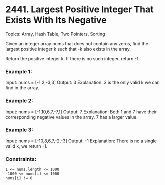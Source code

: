 # 2441. Largest Positive Integer That Exists With Its Negative

Topics: Array, Hash Table, Two Pointers, Sorting

Given an integer array nums that does not contain any zeros, find the largest positive integer k such that -k also exists in the array.

Return the positive integer k. If there is no such integer, return -1.

### Example 1:

Input: nums = [-1,2,-3,3]
Output: 3
Explanation: 3 is the only valid k we can find in the array.

### Example 2:

Input: nums = [-1,10,6,7,-7,1]
Output: 7
Explanation: Both 1 and 7 have their corresponding negative values in the array. 7 has a larger value.

### Example 3:

Input: nums = [-10,8,6,7,-2,-3]
Output: -1
Explanation: There is no a single valid k, we return -1.

### Constraints:

    1 <= nums.length <= 1000
    -1000 <= nums[i] <= 1000
    nums[i] != 0

